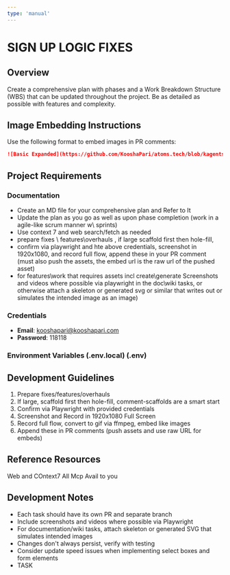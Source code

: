 ```yaml
---
type: 'manual'
---
```


# SIGN UP LOGIC FIXES

## Overview

Create a comprehensive plan with phases and a Work Breakdown Structure (WBS) that can be updated throughout the project. Be as detailed as possible with features and complexity.

## Image Embedding Instructions

Use the following format to embed images in PR comments:

```markdown
![Basic Expanded](https://github.com/KooshaPari/atoms.tech/blob/kagents/screenshots/02-basic-expanded.png?raw=true)
```

## Project Requirements

### Documentation

- Create an MD file for your comprehensive plan and Refer to It
- Update the plan as you go as well as upon phase completion (work in a agile-like scrum manner w\ sprints)
- Use context 7 and web search/fetch as needed
- prepare fixes \ features\overhauls , if large scaffold first then hole-fill,
- confirm via playwright and hte above credentials, screenshot in 1920x1080, and record full flow, append these in your PR comment (must also push the assets, the embed url is the raw url of the pushed asset)
- for features\work that requires assets incl create\generate Screenshots and videos where possible via playwright in the doc\wiki tasks, or otherwise attach a skeleton or generated svg or similar that writes out or simulates the intended image as an image)

### Credentials

- **Email**: kooshapari@kooshapari.com
- **Password**: 118118

### Environment Variables (.env.local) (.env)

## Development Guidelines

1. Prepare fixes/features/overhauls
2. If large, scaffold first then hole-fill, comment-scaffolds are a smart start
3. Confirm via Playwright with provided credentials
4. Screenshot and Record in 1920x1080 Full Screen
5. Record full flow, convert to gif via ffmpeg, embed like images
6. Append these in PR comments (push assets and use raw URL for embeds)

## Reference Resources

Web and COntext7 All Mcp Avail to you

## Development Notes

- Each task should have its own PR and separate branch
- Include screenshots and videos where possible via Playwright
- For documentation/wiki tasks, attach skeleton or generated SVG that simulates intended images
- Changes don't always persist, verify with testing
- Consider update speed issues when implementing select boxes and form elements
- TASK
